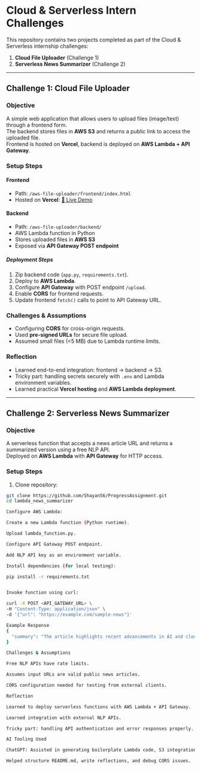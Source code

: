 # Cloud & Serverless Intern Challenges

This repository contains two projects completed as part of the Cloud & Serverless internship challenges:

1. **Cloud File Uploader** (Challenge 1)  
2. **Serverless News Summarizer** (Challenge 2)

---

## Challenge 1: Cloud File Uploader

### Objective
A simple web application that allows users to upload files (image/text) through a frontend form.  
The backend stores files in **AWS S3** and returns a public link to access the uploaded file.  
Frontend is hosted on **Vercel**, backend is deployed on **AWS Lambda + API Gateway**.

### Setup Steps

#### Frontend
- Path: `/aws-file-uploader/frontend/index.html`  
- Hosted on **Vercel**: [🔗 Live Demo](https://your-vercel-link.vercel.app)  

#### Backend
- Path: `/aws-file-uploader/backend/`  
- AWS Lambda function in Python  
- Stores uploaded files in **AWS S3**  
- Exposed via **API Gateway POST endpoint**

##### Deployment Steps
1. Zip backend code (`app.py`, `requirements.txt`).  
2. Deploy to **AWS Lambda**.  
3. Configure **API Gateway** with POST endpoint `/upload`.  
4. Enable **CORS** for frontend requests.  
5. Update frontend `fetch()` calls to point to API Gateway URL.

### Challenges & Assumptions
- Configuring **CORS** for cross-origin requests.  
- Used **pre-signed URLs** for secure file upload.  
- Assumed small files (<5 MB) due to Lambda runtime limits.

### Reflection
- Learned end-to-end integration: frontend → backend → S3.  
- Tricky part: handling secrets securely with `.env` and Lambda environment variables.  
- Learned practical **Vercel hosting** and **AWS Lambda deployment**.

---

## Challenge 2: Serverless News Summarizer

### Objective
A serverless function that accepts a news article URL and returns a summarized version using a free NLP API.  
Deployed on **AWS Lambda** with **API Gateway** for HTTP access.

### Setup Steps

1. Clone repository:
```bash
git clone https://github.com/Shayan56/ProgressAssignment.git
cd lambda_news_summarizer

Configure AWS Lambda:

Create a new Lambda function (Python runtime).

Upload lambda_function.py.

Configure API Gateway POST endpoint.

Add NLP API key as an environment variable.

Install dependencies (for local testing):

pip install -r requirements.txt


Invoke function using curl:

curl -X POST <API_GATEWAY_URL> \
-H "Content-Type: application/json" \
-d '{"url": "https://example.com/sample-news"}'

Example Response
{
  "summary": "The article highlights recent advancements in AI and cloud computing..."
}

Challenges & Assumptions

Free NLP APIs have rate limits.

Assumes input URLs are valid public news articles.

CORS configuration needed for testing from external clients.

Reflection

Learned to deploy serverless functions with AWS Lambda + API Gateway.

Learned integration with external NLP APIs.

Tricky part: handling API authentication and error responses properly.

AI Tooling Used

ChatGPT: Assisted in generating boilerplate Lambda code, S3 integration, API calls, and error handling.

Helped structure README.md, write reflections, and debug CORS issues.